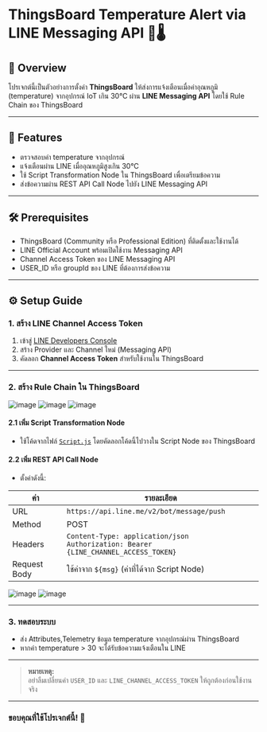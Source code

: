 # ThingsBoard Temperature Alert via LINE Messaging API 🚨🌡️



## 📌 Overview

โปรเจกต์นี้เป็นตัวอย่างการตั้งค่า **ThingsBoard** ให้ส่งการแจ้งเตือนเมื่อค่าอุณหภูมิ (temperature) จากอุปกรณ์ IoT เกิน 30°C ผ่าน **LINE Messaging API** โดยใช้ Rule Chain ของ ThingsBoard

---

## 🚀 Features

- ตรวจสอบค่า temperature จากอุปกรณ์
- แจ้งเตือนผ่าน LINE เมื่ออุณหภูมิสูงเกิน 30°C
- ใช้ Script Transformation Node ใน ThingsBoard เพื่อเตรียมข้อความ
- ส่งข้อความผ่าน REST API Call Node ไปยัง LINE Messaging API

---

## 🛠️ Prerequisites

- ThingsBoard (Community หรือ Professional Edition) ที่ติดตั้งและใช้งานได้
- LINE Official Account พร้อมเปิดใช้งาน Messaging API
- Channel Access Token ของ LINE Messaging API
- USER_ID หรือ groupId ของ LINE ที่ต้องการส่งข้อความ

---

## ⚙️ Setup Guide

### 1. สร้าง LINE Channel Access Token

1. เข้าสู่ [LINE Developers Console](https://developers.line.biz/console/)
2. สร้าง Provider และ Channel ใหม่ (Messaging API)
3. คัดลอก **Channel Access Token** สำหรับใช้งานใน ThingsBoard

---
### 2. สร้าง Rule Chain ใน ThingsBoard
![image](https://github.com/user-attachments/assets/94d12895-98af-4f79-8d58-051bc28cf1c4)
![image](https://github.com/user-attachments/assets/b0758255-54bb-4fe7-ba17-587e67e2fcf4)
![image](https://github.com/user-attachments/assets/c51210e4-1939-443a-8d06-41b29d17e451)


#### 2.1 เพิ่ม Script Transformation Node
- ใช้โค้ดจากไฟล์ [`Script.js`](./Script.js) โดยคัดลอกโค้ดนี้ไปวางใน Script Node ของ ThingsBoard

#### 2.2 เพิ่ม REST API Call Node

- ตั้งค่าดังนี้:

| ค่า           | รายละเอียด                              |
| ------------- | ------------------------------------- |
| URL           | `https://api.line.me/v2/bot/message/push` |
| Method        | POST                                  |
| Headers       | `Content-Type: application/json`<br>`Authorization: Bearer {LINE_CHANNEL_ACCESS_TOKEN}` |
| Request Body  | ใช้ค่าจาก `${msg}` (ค่าที่ได้จาก Script Node) |
![image](https://github.com/user-attachments/assets/3985a061-8949-497f-8196-9e986bebd9ca)
![image](https://github.com/user-attachments/assets/9b4d2f89-718a-4a5f-953a-54735a7c39df)

---

### 3. ทดสอบระบบ

- ส่ง Attributes,Telemetry ข้อมูล temperature จากอุปกรณ์ผ่าน ThingsBoard
- หากค่า temperature > 30 จะได้รับข้อความแจ้งเตือนใน LINE

---

> **หมายเหตุ:**  
> อย่าลืมเปลี่ยนค่า `USER_ID` และ `LINE_CHANNEL_ACCESS_TOKEN` ให้ถูกต้องก่อนใช้งานจริง

---

### ขอบคุณที่ใช้โปรเจกต์นี้! 🎉
